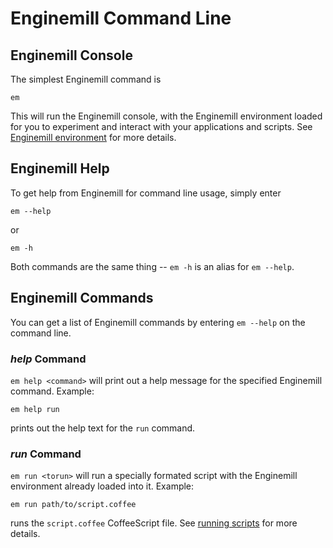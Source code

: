 Enginemill Command Line
=======================

Enginemill Console
------------------
The simplest Enginemill command is

	em

This will run the Enginemill console, with the Enginemill environment loaded
for you to experiment and interact with your applications and scripts. See
[Enginemill environment](./enginemill_environment) for more details.

Enginemill Help
---------------
To get help from Enginemill for command line usage, simply enter

	em --help

or

	em -h

Both commands are the same thing -- `em -h` is an alias for `em --help`.

Enginemill Commands
-------------------
You can get a list of Enginemill commands by entering `em --help` on the
command line.

### *help* Command
`em help <command>` will print out a help message for the specified Enginemill command. Example:

	em help run

prints out the help text for the `run` command.

### *run* Command
`em run <torun>` will run a specially formated script with the
Enginemill environment already loaded into it. Example:

	em run path/to/script.coffee

runs the `script.coffee` CoffeeScript file.
See [running scripts](./running_scripts) for more details.
